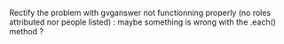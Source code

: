 Rectify the problem with gvganswer not functionning properly (no roles attributed nor people listed) : maybe something is wrong with the .each() method ?
